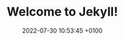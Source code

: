 ---
layout: blog
title:  "Welcome to Jekyll!"
date:   2022-07-30 10:53:45 +0100
permalink: /blog/
categories: blog
linknum: 6
---